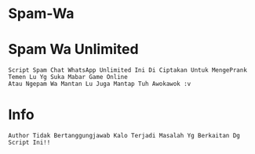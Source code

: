 # Spam-Wa
# Spam Wa Unlimited

```
Script Spam Chat WhatsApp Unlimited Ini Di Ciptakan Untuk MengePrank Temen Lu Yg Suka Mabar Game Online
Atau Ngepam Wa Mantan Lu Juga Mantap Tuh Awokawok :v
```
# Info

```
Author Tidak Bertanggungjawab Kalo Terjadi Masalah Yg Berkaitan Dg Script Ini!!
```
